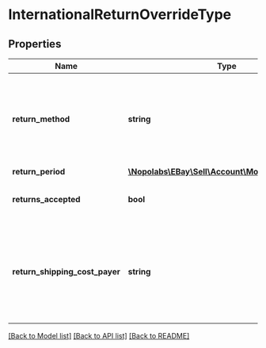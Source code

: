 # InternationalReturnOverrideType

## Properties
Name | Type | Description | Notes
------------ | ------------- | ------------- | -------------
**return_method** | **string** | Valid in the US marketplace only, this optional field indicates additional services (other than money-back) that sellers can offer buyers for remorse returns. As of version 1.2.0, the only accepted value for this field is REPLACEMENT. This field is valid in only the US marketplace, any supplied value is ignored in other marketplaces. For implementation help, refer to &lt;a href&#x3D;&#39;https://developer.ebay.com/devzone/rest/api-ref/account/types/ReturnMethodEnum.html&#39;&gt;eBay API documentation&lt;/a&gt; | [optional] 
**return_period** | [**\Nopolabs\EBay\Sell\Account\Model\TimeDuration**](TimeDuration.md) |  | [optional] 
**returns_accepted** | **bool** | Required if the seller wants to set an international return policy that differs from their domestic return policy. If set to true, the seller allows international returns. If set to false, the seller does not accept international returns. | [optional] 
**return_shipping_cost_payer** | **string** | Required if the internationalOverride.returnsAccepted field is set to true. This field indicates who is responsible for paying for the shipping charges for returned items. The field can be set to either BUYER or SELLER. Depending on the return policy and specifics of the return, either the buyer or the seller can be responsible for the return shipping costs. Note that the seller is always responsible for return shipping costs for SNAD-related issues. For implementation help, refer to &lt;a href&#x3D;&#39;https://developer.ebay.com/devzone/rest/api-ref/account/types/ReturnShippingCostPayerEnum.html&#39;&gt;eBay API documentation&lt;/a&gt; | [optional] 

[[Back to Model list]](../README.md#documentation-for-models) [[Back to API list]](../README.md#documentation-for-api-endpoints) [[Back to README]](../README.md)


